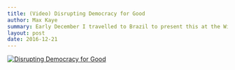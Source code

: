 ```yaml
---
title: (Video) Disrupting Democracy for Good
author: Max Kaye
summary: Early December I travelled to Brazil to present this at the Wired Festival. In this 30 minute reproduction I talk about how political power and fallibilism interact and how we can take advantage of that to produce far superior policy.
layout: post
date: 2016-12-21
---
```


[![Disrupting Democracy for Good](http://img.youtube.com/vi/QPdOQapyTXE/0.jpg)](http://www.youtube.com/watch?v=QPdOQapyTXE "Disrupting Democracy for Good")

